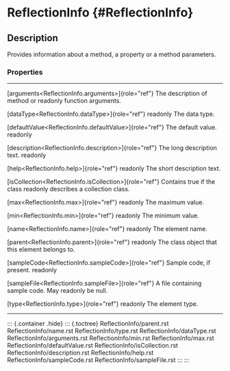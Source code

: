 ReflectionInfo {#ReflectionInfo}
==============

Description
-----------

Provides information about a method, a property or a method parameters.

### Properties

  ----------------------------------------------------------- -----------------------------------
  [arguments\<ReflectionInfo.arguments\>]{role="ref"}         The description of method or
  readonly                                                    function arguments.

  [dataType\<ReflectionInfo.dataType\>]{role="ref"} readonly  The data type.

  [defaultValue\<ReflectionInfo.defaultValue\>]{role="ref"}   The default value.
  readonly                                                    

  [description\<ReflectionInfo.description\>]{role="ref"}     The long description text.
  readonly                                                    

  [help\<ReflectionInfo.help\>]{role="ref"} readonly          The short description text.

  [isCollection\<ReflectionInfo.isCollection\>]{role="ref"}   Contains true if the class
  readonly                                                    describes a collection class.

  [max\<ReflectionInfo.max\>]{role="ref"} readonly            The maximum value.

  [min\<ReflectionInfo.min\>]{role="ref"} readonly            The minimum value.

  [name\<ReflectionInfo.name\>]{role="ref"} readonly          The element name.

  [parent\<ReflectionInfo.parent\>]{role="ref"} readonly      The class object that this element
                                                              belongs to.

  [sampleCode\<ReflectionInfo.sampleCode\>]{role="ref"}       Sample code, if present.
  readonly                                                    

  [sampleFile\<ReflectionInfo.sampleFile\>]{role="ref"}       A file containing sample code. May
  readonly                                                    be null.

  [type\<ReflectionInfo.type\>]{role="ref"} readonly          The element type.
  ----------------------------------------------------------- -----------------------------------

::: {.container .hide}
::: {.toctree}
ReflectionInfo/parent.rst ReflectionInfo/name.rst
ReflectionInfo/type.rst ReflectionInfo/dataType.rst
ReflectionInfo/arguments.rst ReflectionInfo/min.rst
ReflectionInfo/max.rst ReflectionInfo/defaultValue.rst
ReflectionInfo/isCollection.rst ReflectionInfo/description.rst
ReflectionInfo/help.rst ReflectionInfo/sampleCode.rst
ReflectionInfo/sampleFile.rst
:::
:::
